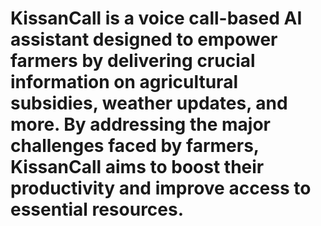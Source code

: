 # KissanCall is a voice call-based AI assistant designed to empower farmers by delivering crucial information on agricultural subsidies, weather updates, and more. By addressing the major challenges faced by farmers, KissanCall aims to boost their productivity and improve access to essential resources.
